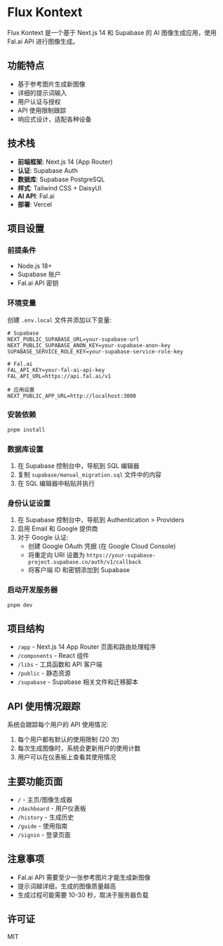# Flux Kontext

Flux Kontext 是一个基于 Next.js 14 和 Supabase 的 AI 图像生成应用，使用 Fal.ai API 进行图像生成。

## 功能特点

- 基于参考图片生成新图像
- 详细的提示词输入
- 用户认证与授权
- API 使用限制跟踪
- 响应式设计，适配各种设备

## 技术栈

- **前端框架**: Next.js 14 (App Router)
- **认证**: Supabase Auth
- **数据库**: Supabase PostgreSQL
- **样式**: Tailwind CSS + DaisyUI
- **AI API**: Fal.ai
- **部署**: Vercel

## 项目设置

### 前提条件

- Node.js 18+
- Supabase 账户
- Fal.ai API 密钥

### 环境变量

创建 `.env.local` 文件并添加以下变量:

```
# Supabase
NEXT_PUBLIC_SUPABASE_URL=your-supabase-url
NEXT_PUBLIC_SUPABASE_ANON_KEY=your-supabase-anon-key
SUPABASE_SERVICE_ROLE_KEY=your-supabase-service-role-key

# Fal.ai
FAL_API_KEY=your-fal-ai-api-key
FAL_API_URL=https://api.fal.ai/v1

# 应用设置
NEXT_PUBLIC_APP_URL=http://localhost:3000
```

### 安装依赖

```bash
pnpm install
```

### 数据库设置

1. 在 Supabase 控制台中，导航到 SQL 编辑器
2. 复制 `supabase/manual_migration.sql` 文件中的内容
3. 在 SQL 编辑器中粘贴并执行

### 身份认证设置

1. 在 Supabase 控制台中，导航到 Authentication > Providers
2. 启用 Email 和 Google 提供商
3. 对于 Google 认证:
   - 创建 Google OAuth 凭据 (在 Google Cloud Console)
   - 将重定向 URI 设置为 `https://your-supabase-project.supabase.co/auth/v1/callback`
   - 将客户端 ID 和密钥添加到 Supabase

### 启动开发服务器

```bash
pnpm dev
```

## 项目结构

- `/app` - Next.js 14 App Router 页面和路由处理程序
- `/components` - React 组件
- `/libs` - 工具函数和 API 客户端
- `/public` - 静态资源
- `/supabase` - Supabase 相关文件和迁移脚本

## API 使用情况跟踪

系统会跟踪每个用户的 API 使用情况:

1. 每个用户都有默认的使用限制 (20 次)
2. 每次生成图像时，系统会更新用户的使用计数
3. 用户可以在仪表板上查看其使用情况

## 主要功能页面

- `/` - 主页/图像生成器
- `/dashboard` - 用户仪表板
- `/history` - 生成历史
- `/guide` - 使用指南
- `/signin` - 登录页面

## 注意事项

- Fal.ai API 需要至少一张参考图片才能生成新图像
- 提示词越详细，生成的图像质量越高
- 生成过程可能需要 10-30 秒，取决于服务器负载

## 许可证

MIT
